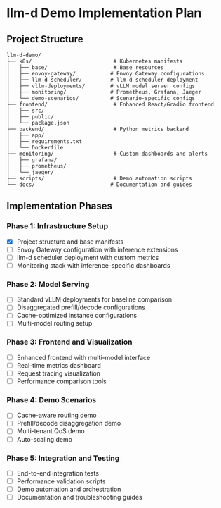 # llm-d Demo Implementation Plan

## Project Structure
```
llm-d-demo/
├── k8s/                          # Kubernetes manifests
│   ├── base/                     # Base resources
│   ├── envoy-gateway/           # Envoy Gateway configurations
│   ├── llm-d-scheduler/         # llm-d scheduler deployment
│   ├── vllm-deployments/        # vLLM model server configs
│   ├── monitoring/              # Prometheus, Grafana, Jaeger
│   └── demo-scenarios/          # Scenario-specific configs
├── frontend/                     # Enhanced React/Gradio frontend
│   ├── src/
│   ├── public/
│   └── package.json
├── backend/                      # Python metrics backend
│   ├── app/
│   ├── requirements.txt
│   └── Dockerfile
├── monitoring/                   # Custom dashboards and alerts
│   ├── grafana/
│   ├── prometheus/
│   └── jaeger/
├── scripts/                      # Demo automation scripts
└── docs/                        # Documentation and guides
```

## Implementation Phases

### Phase 1: Infrastructure Setup
- [x] Project structure and base manifests
- [ ] Envoy Gateway configuration with inference extensions
- [ ] llm-d scheduler deployment with custom metrics
- [ ] Monitoring stack with inference-specific dashboards

### Phase 2: Model Serving
- [ ] Standard vLLM deployments for baseline comparison
- [ ] Disaggregated prefill/decode configurations
- [ ] Cache-optimized instance configurations
- [ ] Multi-model routing setup

### Phase 3: Frontend and Visualization
- [ ] Enhanced frontend with multi-model interface
- [ ] Real-time metrics dashboard
- [ ] Request tracing visualization
- [ ] Performance comparison tools

### Phase 4: Demo Scenarios
- [ ] Cache-aware routing demo
- [ ] Prefill/decode disaggregation demo
- [ ] Multi-tenant QoS demo
- [ ] Auto-scaling demo

### Phase 5: Integration and Testing
- [ ] End-to-end integration tests
- [ ] Performance validation scripts
- [ ] Demo automation and orchestration
- [ ] Documentation and troubleshooting guides 